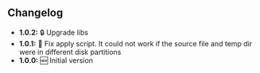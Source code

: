 ## Changelog

* __1.0.2:__ :lock: Upgrade libs
* __1.0.1:__ :bug: Fix apply script. It could not work if the source file and temp dir were in different disk partitions
* __1.0.0:__ :new: Initial version

